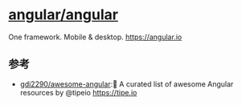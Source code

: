 # [angular/angular](https://github.com/angular/angular)

One framework. Mobile & desktop. https://angular.io

## 参考

* [gdi2290/awesome-angular](https://github.com/gdi2290/awesome-angular):📄 A curated list of awesome Angular resources by @tipeio https://tipe.io
